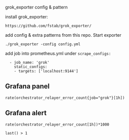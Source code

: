 
grok_exporter config & pattern

install grok_exporter:

```
https://github.com/fstab/grok_exporter/
```

add config & extra patterns from this repo. Start exporter

```
./grok_exporter -config config.yml
```

add job into prometheus.yml  under `scrape_configs:`
```
  - job_name: 'grok'
    static_configs:
    - targets: ['localhost:9144']
```

## Grafana panel
```
rate(orchestrator_relayer_error_count{job="grok"}[1h])
```

## Grafana alert

```
rate(orchestrator_relayer_error_count[1h])*1000
```

```
last() > 1
```
